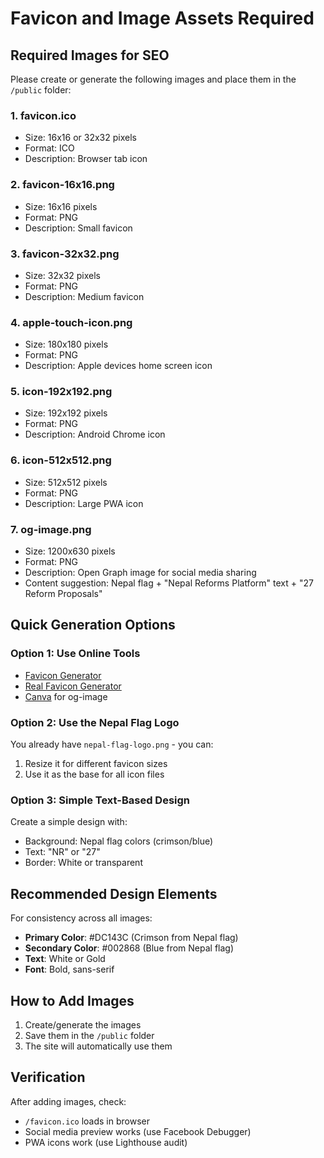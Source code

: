 # Favicon and Image Assets Required

## Required Images for SEO

Please create or generate the following images and place them in the `/public` folder:

### 1. **favicon.ico**
- Size: 16x16 or 32x32 pixels
- Format: ICO
- Description: Browser tab icon

### 2. **favicon-16x16.png**
- Size: 16x16 pixels
- Format: PNG
- Description: Small favicon

### 3. **favicon-32x32.png**
- Size: 32x32 pixels
- Format: PNG
- Description: Medium favicon

### 4. **apple-touch-icon.png**
- Size: 180x180 pixels
- Format: PNG
- Description: Apple devices home screen icon

### 5. **icon-192x192.png**
- Size: 192x192 pixels
- Format: PNG
- Description: Android Chrome icon

### 6. **icon-512x512.png**
- Size: 512x512 pixels
- Format: PNG
- Description: Large PWA icon

### 7. **og-image.png**
- Size: 1200x630 pixels
- Format: PNG
- Description: Open Graph image for social media sharing
- Content suggestion: Nepal flag + "Nepal Reforms Platform" text + "27 Reform Proposals"

## Quick Generation Options

### Option 1: Use Online Tools
- [Favicon Generator](https://favicon.io/)
- [Real Favicon Generator](https://realfavicongenerator.net/)
- [Canva](https://www.canva.com/) for og-image

### Option 2: Use the Nepal Flag Logo
You already have `nepal-flag-logo.png` - you can:
1. Resize it for different favicon sizes
2. Use it as the base for all icon files

### Option 3: Simple Text-Based Design
Create a simple design with:
- Background: Nepal flag colors (crimson/blue)
- Text: "NR" or "27"
- Border: White or transparent

## Recommended Design Elements

For consistency across all images:
- **Primary Color**: #DC143C (Crimson from Nepal flag)
- **Secondary Color**: #002868 (Blue from Nepal flag)
- **Text**: White or Gold
- **Font**: Bold, sans-serif

## How to Add Images

1. Create/generate the images
2. Save them in the `/public` folder
3. The site will automatically use them

## Verification

After adding images, check:
- `/favicon.ico` loads in browser
- Social media preview works (use Facebook Debugger)
- PWA icons work (use Lighthouse audit)
